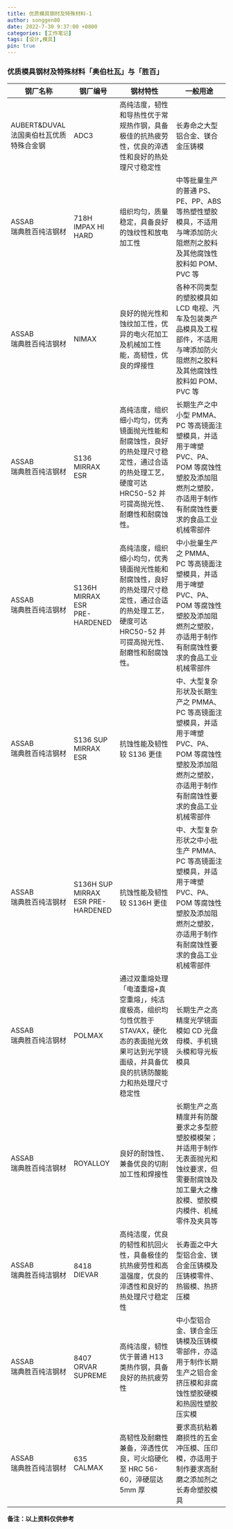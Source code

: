 ```yaml
---
title: 优质模具钢材及特殊材料-1
author: songgen80
date: 2022-7-30 9:37:00 +0800
categories: [工作笔记]
tags: [设计,模具]
pin: true
---
```


### 优质模具钢材及特殊材料「奥伯杜瓦」与「胜百」

| 钢厂名称                                   | 钢厂编号                                 | 钢材特性                                                     | 一般用途                                                     |
| ------------------------------------------ | ---------------------------------------- | ------------------------------------------------------------ | ------------------------------------------------------------ |
| AUBERT&DUVAL<br>法国奥伯杜瓦优质特殊合金钢 | ADC3                                     | 高纯洁度，韧性和导热性优于常规热作钢，具备极佳的抗热疲劳性，优良的淬透性和良好的热处理尺寸稳定性 | 长寿命之大型铝合金、镁合金压铸模                             |
| ASSAB<br>瑞典胜百纯洁钢材                  | 718H<br>IMPAX HI HARD                    | 组织均匀，质量稳定，具备良好的蚀纹性和放电加工性             | 中等批量生产的普通 PS、PE、PP、ABS 等热塑性塑胶模具，不适用与啤添加防火阻燃剂之胶料及其他腐蚀性胶料如 POM、PVC 等 |
| ASSAB<br/>瑞典胜百纯洁钢材                 | NIMAX                                    | 良好的抛光性和蚀纹加工性，优异的电火花加工及机械加工性能，高韧性，优良的焊接性 | 各种不同类型的塑胶模具如 LCD 电视、汽车及包装类产品模具及工程部件，不适用与啤添加防火阻燃剂之胶料及其他腐蚀性胶料如 POM、PVC 等 |
| ASSAB<br/>瑞典胜百纯洁钢材                 | S136<br/>MIRRAX ESR                      | 高纯洁度，组织细小均匀，优秀镜面抛光性能和耐腐蚀性，良好的热处理尺寸稳定性，通过合适的热处理工艺，硬度可达 HRC50-52 并可提高抛光性、耐磨性和耐腐蚀性。 | 长期生产之中小型 PMMA、PC 等高镜面注塑模具，并适用于啤塑 PVC、PA、POM 等腐蚀性塑胶及添加阻燃剂之塑胶，亦适用于制作有耐腐蚀性要求的食品工业机械零部件 |
| ASSAB<br/>瑞典胜百纯洁钢材                 | S136H<br/>MIRRAX ESR<br/>PRE-HARDENED    | 高纯洁度，组织细小均匀，优秀镜面抛光性能和耐腐蚀性，良好的热处理尺寸稳定性，通过合适的热处理工艺，硬度可达 HRC50-52 并可提高抛光性、耐磨性和耐腐蚀性。 | 中小批量生产之 PMMA、PC 等高镜面注塑模具，并适用于啤塑 PVC、PA、POM 等腐蚀性塑胶及添加阻燃剂之塑胶，亦适用于制作有耐腐蚀性要求的食品工业机械零部件 |
| ASSAB<br/>瑞典胜百纯洁钢材                 | S136 SUP<br/>MIRRAX ESR                  | 抗蚀性能及韧性较 S136 更佳                                   | 中、大型复杂形状及长期生产之 PMMA、PC 等高镜面注塑模具，并适用于啤塑 PVC、PA、POM 等腐蚀性塑胶及添加阻燃剂之塑胶，亦适用于制作有耐腐蚀性要求的食品工业机械零部件 |
| ASSAB<br/>瑞典胜百纯洁钢材                 | S136H SUP<br>MIRRAX<br/>ESR PRE-HARDENED | 抗蚀性能及韧性较 S136H 更佳                                  | 中、大型复杂形状之中小批生产 PMMA、PC 等高镜面注塑模具，并适用于啤塑PVC、PA、POM 等腐蚀性塑胶及添加阻燃剂之塑胶，亦适用于制作有耐腐蚀性要求的食品工业机械零部件 |
| ASSAB<br/>瑞典胜百纯洁钢材                 | POLMAX                                   | 通过双重熔处理「电渣重熔+真空重熔」，纯洁度极高，组织均匀性优胜于 STAVAX，硬化态的表面抛光效果可达到光学镜面级，并具备优良的抗锈防酸能力和热处理尺寸稳定性 | 长期生产之高精度光学镜面模如 CD 光盘母模、手机镜头模和导光板模具 |
| ASSAB<br/>瑞典胜百纯洁钢材                 | ROYALLOY                                 | 良好的耐蚀性、兼备优良的切削加工性和焊接性                   | 长期生产之高精度并有防酸要求之多型腔塑胶模模架；并适用于制作无表面抛光和蚀纹要求，但需要耐腐蚀及加工量大之橡胶模、塑胶模内模件、机械零件及夹具等 |
| ASSAB<br/>瑞典胜百纯洁钢材                 | 8418<br/>DIEVAR                          | 高纯洁度，优良的韧性和抗回火性，具备极佳的抗热疲劳性和高温强度，优良的淬透性和良好的热处理尺寸稳定性 | 长寿面之中大型铝合金、镁合金压铸模及压铸模零件、热锻模、热挤压模 |
| ASSAB<br/>瑞典胜百纯洁钢材                 | 8407<br/>ORVAR SUPREME                   | 高纯洁度，韧性优于普通 H13 类热作钢，具备良好的热抗疲劳性    | 中小型铝合金、镁合金压铸模及压铸模零部件，亦适用于制作长期生产之铝合金挤压模和非腐蚀性塑胶硬模和热固性塑胶压实模 |
| ASSAB<br/>瑞典胜百纯洁钢材                 | 635<br/>CALMAX                           | 高韧性及耐磨性兼备，淬透性优良，可火焰硬化至 HRC 56-60，淬硬层达 5mm 厚 | 要求高抗粘着磨损性的五金冲压模、压印模，亦适用于制作要求高耐磨之添加剂之长寿命塑胶模具 |

**备注：以上资料仅供参考**